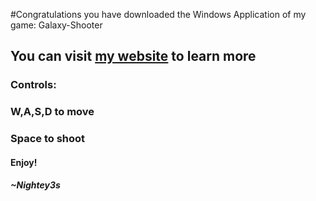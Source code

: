 #Congratulations you have downloaded the Windows Application of my game: Galaxy-Shooter

## You can visit [my website](https://nightey3s.github.io) to learn more

### Controls:
### W,A,S,D to move
### Space to shoot

#### Enjoy!

##### ~Nightey3s